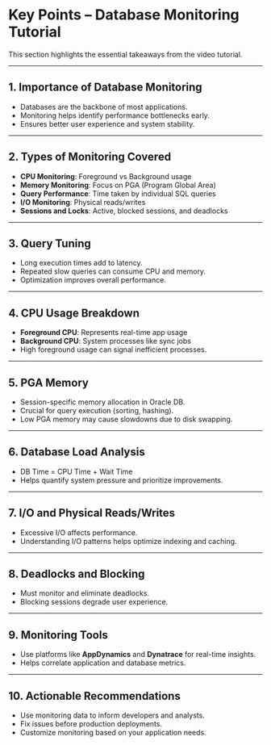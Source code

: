 
# Key Points – Database Monitoring Tutorial

This section highlights the essential takeaways from the video tutorial.

---

## 1. **Importance of Database Monitoring**
- Databases are the backbone of most applications.
- Monitoring helps identify performance bottlenecks early.
- Ensures better user experience and system stability.

---

## 2. **Types of Monitoring Covered**
- **CPU Monitoring**: Foreground vs Background usage
- **Memory Monitoring**: Focus on PGA (Program Global Area)
- **Query Performance**: Time taken by individual SQL queries
- **I/O Monitoring**: Physical reads/writes
- **Sessions and Locks**: Active, blocked sessions, and deadlocks

---

## 3. **Query Tuning**
- Long execution times add to latency.
- Repeated slow queries can consume CPU and memory.
- Optimization improves overall performance.

---

## 4. **CPU Usage Breakdown**
- **Foreground CPU**: Represents real-time app usage
- **Background CPU**: System processes like sync jobs
- High foreground usage can signal inefficient processes.

---

## 5. **PGA Memory**
- Session-specific memory allocation in Oracle DB.
- Crucial for query execution (sorting, hashing).
- Low PGA memory may cause slowdowns due to disk swapping.

---

## 6. **Database Load Analysis**
- DB Time = CPU Time + Wait Time
- Helps quantify system pressure and prioritize improvements.

---

## 7. **I/O and Physical Reads/Writes**
- Excessive I/O affects performance.
- Understanding I/O patterns helps optimize indexing and caching.

---

## 8. **Deadlocks and Blocking**
- Must monitor and eliminate deadlocks.
- Blocking sessions degrade user experience.

---

## 9. **Monitoring Tools**
- Use platforms like **AppDynamics** and **Dynatrace** for real-time insights.
- Helps correlate application and database metrics.

---

## 10. **Actionable Recommendations**
- Use monitoring data to inform developers and analysts.
- Fix issues before production deployments.
- Customize monitoring based on your application needs.

